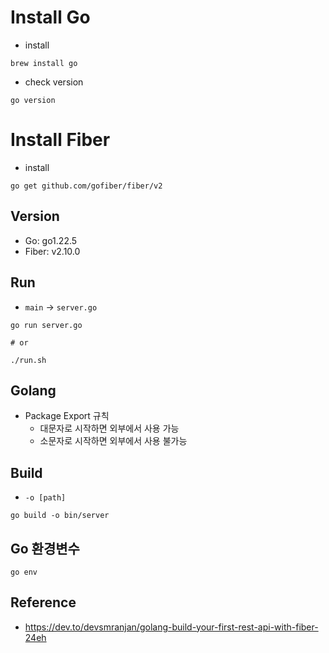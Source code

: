 # Install Go

- install
```shell
brew install go
```

- check version
```shell
go version
```

# Install Fiber

- install
```shell
go get github.com/gofiber/fiber/v2
```

## Version
- Go: go1.22.5
- Fiber: v2.10.0

## Run
- `main` -> `server.go`
```shell
go run server.go

# or

./run.sh
```

## Golang
- Package Export 규칙
  - 대문자로 시작하면 외부에서 사용 가능
  - 소문자로 시작하면 외부에서 사용 불가능

## Build
- `-o [path]`
```shell
go build -o bin/server
```

## Go 환경변수
```shell
go env
```


## Reference
- https://dev.to/devsmranjan/golang-build-your-first-rest-api-with-fiber-24eh